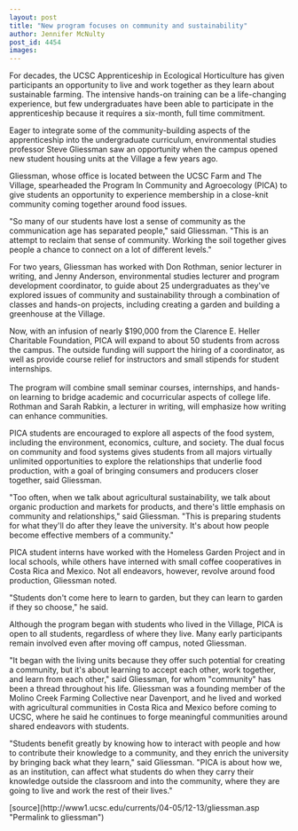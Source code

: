 ```yaml
---
layout: post
title: "New program focuses on community and sustainability"
author: Jennifer McNulty
post_id: 4454
images:
---
```


<a name="content" id="content"></a>
<p>
  For decades, the UCSC Apprenticeship in Ecological Horticulture has given participants an opportunity to live and work together as they learn about sustainable farming. The intensive hands-on training can be a life-changing experience, but few undergraduates have been able to participate in the apprenticeship because it requires a six-month, full time commitment.
</p>
<p>
  Eager to integrate some of the community-building aspects of the apprenticeship into the undergraduate curriculum, environmental studies professor Steve Gliessman saw an opportunity when the campus opened new student housing units at the Village a few years ago.
</p>
<p>
  Gliessman, whose office is located between the UCSC Farm and The Village, spearheaded the Program In Community and Agroecology (PICA) to give students an opportunity to experience membership in a close-knit community coming together around food issues.
</p>
<p>
  "So many of our students have lost a sense of community as the communication age has separated people," said Gliessman. "This is an attempt to reclaim that sense of community. Working the soil together gives people a chance to connect on a lot of different levels."
</p>
<p>
  For two years, Gliessman has worked with Don Rothman, senior lecturer in writing, and Jenny Anderson, environmental studies lecturer and program development coordinator, to guide about 25 undergraduates as they've explored issues of community and sustainability through a combination of classes and hands-on projects, including creating a garden and building a greenhouse at the Village.
</p>
<p>
  Now, with an infusion of nearly $190,000 from the Clarence E. Heller Charitable Foundation, PICA will expand to about 50 students from across the campus. The outside funding will support the hiring of a coordinator, as well as provide course relief for instructors and small stipends for student internships.<br>
  <br>
  The program will combine small seminar courses, internships, and hands-on learning to bridge academic and cocurricular aspects of college life. Rothman and Sarah Rabkin, a lecturer in writing, will emphasize how writing can enhance communities.
</p>
<p>
  PICA students are encouraged to explore all aspects of the food system, including the environment, economics, culture, and society. The dual focus on community and food systems gives students from all majors virtually unlimited opportunities to explore the relationships that underlie food production, with a goal of bringing consumers and producers closer together, said Gliessman.
</p>
<p>
  "Too often, when we talk about agricultural sustainability, we talk about organic production and markets for products, and there's little emphasis on community and relationships," said Gliessman. "This is preparing students for what they'll do after they leave the university. It's about how people become effective members of a community."
</p>
<p>
  PICA student interns have worked with the Homeless Garden Project and in local schools, while others have interned with small coffee cooperatives in Costa Rica and Mexico. Not all endeavors, however, revolve around food production, Gliessman noted.
</p>
<p>
  "Students don't come here to learn to garden, but they can learn to garden if they so choose," he said.
</p>
<p>
  Although the program began with students who lived in the Village, PICA is open to all students, regardless of where they live. Many early participants remain involved even after moving off campus, noted Gliessman.
</p>
<p>
  "It began with the living units because they offer such potential for creating a community, but it's about learning to accept each other, work together, and learn from each other," said Gliessman, for whom "community" has been a thread throughout his life. Gliessman was a founding member of the Molino Creek Farming Collective near Davenport, and he lived and worked with agricultural communities in Costa Rica and Mexico before coming to UCSC, where he said he continues to forge meaningful communities around shared endeavors with students.
</p>
<p>
  "Students benefit greatly by knowing how to interact with people and how to contribute their knowledge to a community, and they enrich the university by bringing back what they learn," said Gliessman. "PICA is about how we, as an institution, can affect what students do when they carry their knowledge outside the classroom and into the community, where they are going to live and work the rest of their lives."
</p>
[source](http://www1.ucsc.edu/currents/04-05/12-13/gliessman.asp "Permalink to gliessman")

